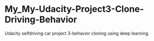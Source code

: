 # My_My-Udacity-Project3-Clone-Driving-Behavior
Udacity selfdriving car project 3-behavior cloning using deep learning.

